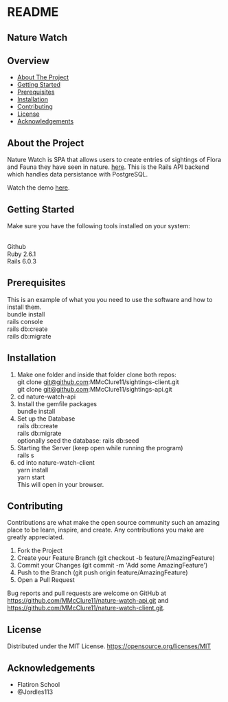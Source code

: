 # README

## Nature Watch

## Overview

- [About The Project](#about)
- [Getting Started](#starting)
- [Prerequisites](#prerequisites)
- [Installation](#installation)
- [Contributing](#contributing)
- [License](#license)
- [Acknowledgements](#acknowledgements)

## <a id="about">About the Project</a>

Nature Watch is SPA that allows users to create entries of sightings of Flora and Fauna they have seen in nature. <a href="https://github.com/MMcClure11/sightings-client">here</a>. This is the Rails API backend which handles data persistance with PostgreSQL.

Watch the demo <a href="https://youtu.be/PAAq2Ro539w">here</a>.

## <a id="starting">Getting Started</a>

Make sure you have the following tools installed on your system:

<br>
Github<br>
Ruby 2.6.1<br>
Rails 6.0.3<br>

## <a id="prerequisites">Prerequisites</a>

This is an example of what you you need to use the software and how to install them.
<br>
bundle install<br>
rails console<br>
rails db:create<br>
rails db:migrate<br>

## <a id="installation">Installation</a>

1. Make one folder and inside that folder clone both repos:
  <br>git clone git@github.com:MMcClure11/sightings-client.git
  <br>git clone git@github.com:MMcClure11/sightings-api.git
2. cd nature-watch-api
3. Install the gemfile packages
  <br>bundle install
4. Set up the Database
  <br>  rails db:create
  <br> rails db:migrate
  <br> optionally seed the database: rails db:seed
5. Starting the Server (keep open while running the program)
  <br> rails s
6. cd into nature-watch-client
  <br>yarn install
  <br>yarn start
  <br>This will open in your browser.

## <a id="contributing">Contributing</a>

Contributions are what make the open source community such an amazing place to be learn, inspire, and create. Any contributions you make are greatly appreciated.

1. Fork the Project
2. Create your Feature Branch (git checkout -b feature/AmazingFeature)
3. Commit your Changes (git commit -m 'Add some AmazingFeature')
4. Push to the Branch (git push origin feature/AmazingFeature)
5. Open a Pull Request

Bug reports and pull requests are welcome on GitHub at https://github.com/MMcClure11/nature-watch-api.git and https://github.com/MMcClure11/nature-watch-client.git.

## <a id="license">License</a>

Distributed under the MIT License. https://opensource.org/licenses/MIT

## <a id="acknowledgements">Acknowledgements</a>
- Flatiron School
- @Jordles113

